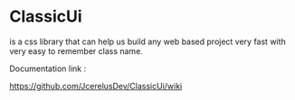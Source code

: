 # ClassicUi 
is a css library that can help us build any web based project
very fast with very easy to remember class name.

Documentation link :

https://github.com/JcerelusDev/ClassicUi/wiki
